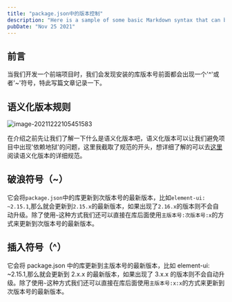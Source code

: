 ```yaml
---
title: "package.json中的版本控制"
description: "Here is a sample of some basic Markdown syntax that can be used when writing Markdown content in Astro."
pubDate: "Nov 25 2021"
---
```


## 前言

当我们开发一个前端项目时，我们会发现安装的库版本号前面都会出现一个'^'或者'~'符号，特此写篇文章记录一下。

## 语义化版本规则

![image-20211222105451583](https://picture-beds.vercel.app//image-20211222105451583-eda73f8cca0041fa99827cd7f362e3d4-20220421114854545.png)

在介绍之前先让我们了解一下什么是语义化版本吧，语义化版本可以让我们避免项目中出现'依赖地狱'的问题，这里我截取了规范的开头，想详细了解的可以去[这里](https://semver.org/lang/zh-CN/)阅读语义化版本的详细规范。

## 破浪符号（~）

它会将`package.json`中的库更新到次版本号的最新版本，比如`element-ui: ~2.15.1`,那么就会更新到`2.15.x`的最新版本，如果出现了`2.16.x`的版本则不会自动升级。除了使用`~`这种方式我们还可以直接在库后面使用`主版本号:次版本号:x`的方式来更新到次版本号的最新版本。

## 插入符号（^）

它会将 package.json 中的库更新到主版本号的最新版本，比如 element-ui: ~2.15.1,那么就会更新到 2.x.x 的最新版本，如果出现了 3.x.x 的版本则不会自动升级。除了使用`~`这种方式我们还可以直接在库后面使用`主版本号:x:x`的方式来更新到次版本号的最新版本。
